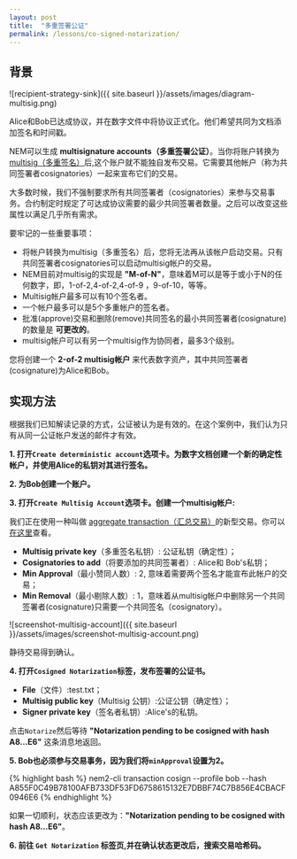 ```yaml
---
layout: post
title:  "多重签署公证"
permalink: /lessons/co-signed-notarization/
---
```


## 背景

![recipient-strategy-sink]({{ site.baseurl }}/assets/images/diagram-multisig.png)

Alice和Bob已达成协议，并在数字文件中将协议正式化。他们希望共同为文档添加签名和时间戳。

NEM可以生成 **multisignature accounts（多重签署公证）**。当你将账户转换为[multisig（多重签名）](https://nemtech.github.io/concepts/multisig-account.html)后,这个账户就不能独自发布交易。它需要其他帐户（称为共同签署者cosignatories）一起来宣布它们的交易。

大多数时候，我们不强制要求所有共同签署者（cosignatories）来参与交易事务。合约制定时规定了可达成协议需要的最少共同签署者数量。之后可以改变这些属性以满足几乎所有需求。

要牢记的一些重要事项：

* 将帐户转换为multisig（多重签名）后，您将无法再从该帐户启动交易。只有共同签署者cosignatories可以启动multisig帐户的交易。
* NEM目前对multisig的实现是 **"M-of-N"**，意味着M可以是等于或小于N的任何数字，即，1-of-2,4-of-2,4-of-9 ，9-of-10，等等。
* Multisig帐户最多可以有10个签名者。
* 一个帐户最多可以是5个多重帐户的签名者。
* 批准(approve)交易和删除(remove)共同签名的最小共同签署者(cosignature)的数量是 **可更改的**。
* multisig帐户可以有另一个multisig作为协同者，最多3个级别。


您将创建一个 **2-of-2 multisig帐户** 来代表数字资产，其中共同签署者(cosignature)为Alice和Bob。

## 实现方法

根据我们已知解读记录的方式，公证被认为是有效的。在这个案例中，我们认为只有从同一公证帐户发送的邮件才有效。

<strong class='tit'>1\. 打开``Create deterministic account``选项卡。为数字文档创建一个新的确定性帐户，并使用Alice的私钥对其进行签名。</strong>

<strong class='tit'>2\. 为Bob创建一个账户。</strong>

<strong class='tit'>3\. 打开``Create Multisig Account``选项卡。创建一个multisig帐户:</strong>

我们正在使用一种叫做 [aggregate transaction（汇总交易）](https://nemtech.github.io/concepts/aggregate-transaction.html)的新型交易。你可以[在这里](https://github.com/nemtech/nem2-workshop-document-notarization/blob/v0.1.0/project/src/app/components/createCosignedNotarization/createCosignedNotarization.component.ts#L48)查看。

- **Multisig private key**（多重签名私钥）: 公证私钥（确定性）；
- **Cosignatories to add**（将要添加的共同签署者）: Alice和 Bob's私钥；
- **Min Approval**（最小赞同人数）: 2, 意味着需要两个签名才能宣布此帐户的交易；
- **Min Removal**（最小剔除人数）: 1，意味着从multisig帐户中删除另一个共同签署者(cosignature)只需要一个共同签名（cosignatory）。


![screenshot-multisig-account]({{ site.baseurl }}/assets/images/screenshot-multisig-account.png)

静待交易得到确认。

<strong class='tit'>4\. 打开``Cosigned Notarization``标签，发布签署的公证书。</strong>

- **File**（文件）:test.txt；
- **Multisig public key**（Multisig 公钥）:公证公钥（确定性）；
- **Signer private key**（签名者私钥）:Alice's的私钥。

点击``Notarize``然后等待 **"Notarization pending to be cosigned with hash A8...E6"** 这条消息地返回。


<strong class='tit'>5\. Bob也必须参与交易事务，因为我们将``minApproval``设置为2。</strong>

{% highlight bash %}
nem2-cli transaction cosign --profile bob --hash A855F0C49B78100AFB733DF53FD6758615132E7DBBF74C7B856E4CBACF0946E6
{% endhighlight %}

如果一切顺利，状态应该更改为：**"Notarization pending to be cosigned with hash A8...E6"**。

<strong class='tit'>6\. 前往 ``Get Notarization`` 标签页,并在确认状态更改后，搜索交易哈希码。</strong>
